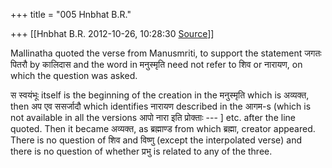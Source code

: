 +++
title = "005 Hnbhat B.R."

+++
[[Hnbhat B.R.	2012-10-26, 10:28:30 [Source](https://groups.google.com/g/bvparishat/c/9SHaNwvK0ZY)]]



Mallinatha quoted the verse from Manusmriti, to support the statement जगतः पितरौ by कालिदास and the word in मनुस्मृति need not refer to शिव or नारायण, on which the question was asked.

  

स स्वयंभूः itself is the beginning of the creation in the मनुस्मृति which is अव्यक्त, then अप एव ससर्जादौ which identifies नारायण described in the आगम-s (which is not available in all the versions आपो नारा इति प्रोक्ताः --- \] etc. after the line quoted. Then it became अव्यक्त, as ब्रह्माण्ड from which ब्रह्मा, creator appeared. There is no question of शिव and विष्णु (except the interpolated verse) and there is no question of whether प्रभु is related to any of the three.

  

  

  

